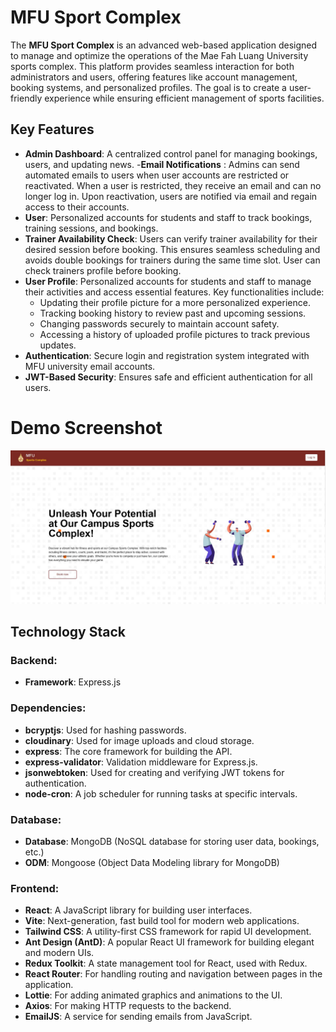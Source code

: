 # MFU Sport Complex

The **MFU Sport Complex** is an advanced web-based application designed to manage and optimize the operations of the Mae Fah Luang University sports complex. This platform provides seamless interaction for both administrators and users, offering features like account management, booking systems, and personalized profiles. The goal is to create a user-friendly experience while ensuring efficient management of sports facilities.

## Key Features
- **Admin Dashboard**: A centralized control panel for managing bookings, users, and updating news.
-**Email Notifications** : Admins can send automated emails to users when user accounts are restricted or reactivated. When a user is restricted, they receive an email and can no longer log in. Upon reactivation, users are notified via email and regain access to their accounts.
- **User**: Personalized accounts for students and staff to track bookings, training sessions, and bookings.
- **Trainer Availability Check**: Users can verify trainer availability for their desired session before booking. This ensures seamless scheduling and avoids double bookings for trainers during the same time slot. User can check trainers profile before booking.
- **User Profile**: Personalized accounts for students and staff to manage their activities and access essential features. Key functionalities include:
  - Updating their profile picture for a more personalized experience.
  - Tracking booking history to review past and upcoming sessions.
  - Changing passwords securely to maintain account safety.
  - Accessing a history of uploaded profile pictures to track previous updates.
- **Authentication**: Secure login and registration system integrated with MFU university email accounts.
- **JWT-Based Security**: Ensures safe and efficient authentication for all users.

# Demo Screenshot
![HomePage](./frontend/src/images/Homepage.jpg)

## Technology Stack

### **Backend**:
- **Framework**: Express.js

### **Dependencies**:
- **bcryptjs**: Used for hashing passwords.
- **cloudinary**: Used for image uploads and cloud storage.
- **express**: The core framework for building the API.
- **express-validator**: Validation middleware for Express.js.
- **jsonwebtoken**: Used for creating and verifying JWT tokens for authentication.
- **node-cron**: A job scheduler for running tasks at specific intervals.

### **Database**:
- **Database**: MongoDB (NoSQL database for storing user data, bookings, etc.)
- **ODM**: Mongoose (Object Data Modeling library for MongoDB)

### **Frontend**:
- **React**: A JavaScript library for building user interfaces.
- **Vite**: Next-generation, fast build tool for modern web applications.
- **Tailwind CSS**: A utility-first CSS framework for rapid UI development.
- **Ant Design (AntD)**: A popular React UI framework for building elegant and modern UIs.
- **Redux Toolkit**: A state management tool for React, used with Redux.
- **React Router**: For handling routing and navigation between pages in the application.
- **Lottie**: For adding animated graphics and animations to the UI.
- **Axios**: For making HTTP requests to the backend.
- **EmailJS**: A service for sending emails from JavaScript.


